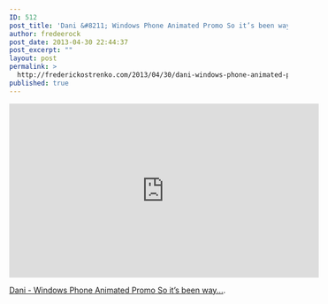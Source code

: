 ```yaml
---
ID: 512
post_title: 'Dani &#8211; Windows Phone Animated Promo So it’s been way&#8230;'
author: fredeerock
post_date: 2013-04-30 22:44:37
post_excerpt: ""
layout: post
permalink: >
  http://frederickostrenko.com/2013/04/30/dani-windows-phone-animated-promo-so-its-been-way/
published: true
---
```

<iframe src="http://www.youtube.com/embed/1fi6Gw_uTAA" height="315" width="560" allowfullscreen="" frameborder="0"></iframe>

<a href="http://danielanegrin.tumblr.com/post/48710048953/windows-phone-animated-promo-so-its-been-way">Dani - Windows Phone Animated Promo So it’s been way...</a>.